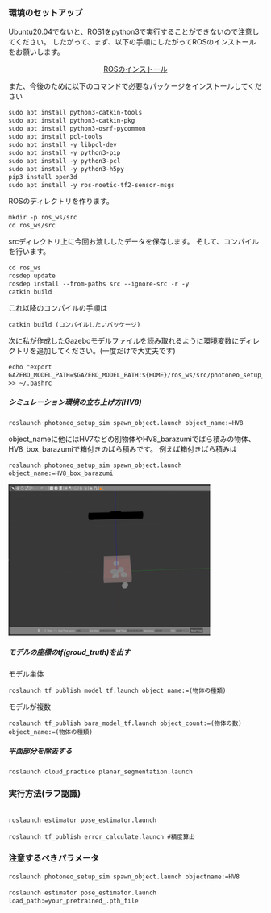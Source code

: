 ### 環境のセットアップ
Ubuntu20.04でないと、ROS1をpython3で実行することができないので注意してください。
したがって、まず、以下の手順にしたがってROSのインストールをお願いします。
<p align="center"><a href="http://wiki.ros.org/noetic/Installation/Ubuntu">ROSのインストール</a></p>

また、今後のために以下のコマンドで必要なパッケージをインストールしてください

```
sudo apt install python3-catkin-tools
sudo apt install python3-catkin-pkg
sudo apt install python3-osrf-pycommon
sudo apt install pcl-tools
sudo apt install -y libpcl-dev
sudo apt install -y python3-pip
sudo apt install -y python3-pcl
sudo apt install -y python3-h5py
pip3 install open3d
sudo apt install -y ros-noetic-tf2-sensor-msgs
```

ROSのディレクトリを作ります。
```
mkdir -p ros_ws/src
cd ros_ws/src
```
srcディレクトリ上に今回お渡ししたデータを保存します。
そして、コンパイルを行います。

```
cd ros_ws
rosdep update
rosdep install --from-paths src --ignore-src -r -y
catkin build
```


これ以降のコンパイルの手順は
```
catkin build (コンパイルしたいパッケージ)
```

次に私が作成したGazeboモデルファイルを読み取れるように環境変数にディレクトリを追加してください。(一度だけで大丈夫です)
```
echo "export GAZEBO_MODEL_PATH=$GAZEBO_MODEL_PATH:${HOME}/ros_ws/src/photoneo_setup_sim/models" >> ~/.bashrc
```
##### シミュレーション環境の立ち上げ方(HV8)
```
roslaunch photoneo_setup_sim spawn_object.launch object_name:=HV8
```
object_nameに他にはHV7などの別物体やHV8_barazumiでばら積みの物体、HV8_box_barazumiで箱付きのばら積みです。
例えば箱付きばら積みは
```
roslaunch photoneo_setup_sim spawn_object.launch object_name:=HV8_box_barazumi
```
<img src="https://github.com/ERiC-Labo/denso_miseru/blob/main/image/HV8_barazumi_box.png" width="400" height="300">

##### モデルの座標のtf(groud_truth)を出す
モデル単体
```
roslaunch tf_publish model_tf.launch object_name:=(物体の種類)
```
モデルが複数
```
roslaunch tf_publish bara_model_tf.launch object_count:=(物体の数) object_name:=(物体の種類)
```
##### 平面部分を除去する
```
roslaunch cloud_practice planar_segmentation.launch
```





### 実行方法(ラフ認識) 
```

roslaunch estimator pose_estimator.launch

roslaunch tf_publish error_calculate.launch #精度算出
```

### 注意するべきパラメータ 
```
roslaunch photoneo_setup_sim spawn_object.launch objectname:=HV8

roslaunch estimator pose_estimator.launch load_path:=your_pretrained_.pth_file
```
